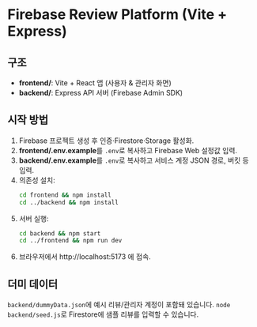 # Firebase Review Platform (Vite + Express)

## 구조
- **frontend/**: Vite + React 앱 (사용자 & 관리자 화면)
- **backend/**: Express API 서버 (Firebase Admin SDK)

## 시작 방법
1. Firebase 프로젝트 생성 후 인증·Firestore·Storage 활성화.
2. **frontend/.env.example**를 `.env`로 복사하고 Firebase Web 설정값 입력.
3. **backend/.env.example**를 `.env`로 복사하고 서비스 계정 JSON 경로, 버킷 등 입력.
4. 의존성 설치:
   ```bash
   cd frontend && npm install
   cd ../backend && npm install
   ```
5. 서버 실행:
   ```bash
   cd backend && npm start
   cd ../frontend && npm run dev
   ```
6. 브라우저에서 http://localhost:5173 에 접속.

## 더미 데이터
`backend/dummyData.json`에 예시 리뷰/관리자 계정이 포함돼 있습니다.
`node backend/seed.js`로 Firestore에 샘플 리뷰를 입력할 수 있습니다.